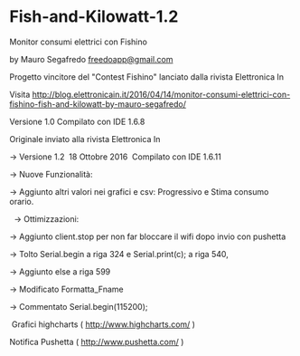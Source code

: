 # Fish-and-Kilowatt-1.2

Monitor consumi elettrici con Fishino

by Mauro Segafredo freedoapp@gmail.com

Progetto vincitore del "Contest Fishino" lanciato dalla rivista Elettronica In

Visita http://blog.elettronicain.it/2016/04/14/monitor-consumi-elettrici-con-fishino-fish-and-kilowatt-by-mauro-segafredo/



Versione 1.0 Compilato con IDE 1.6.8

Originale inviato alla rivista Elettronica In


-> Versione 1.2  18 Ottobre 2016  Compilato con IDE 1.6.11

  -> Nuove Funzionalità: 
  
  -> Aggiunto altri valori nei grafici e csv: Progressivo e Stima consumo orario.  
  
 
  -> Ottimizzazioni: 
  
  -> Aggiunto client.stop per non far bloccare il wifi dopo invio con pushetta 
  
  -> Tolto Serial.begin a riga 324 e Serial.print(c); a riga 540,  
  
  -> Aggiunto else a riga 599 
  
  -> Modificato Formatta_Fname 
  
  -> Commentato Serial.begin(115200);
  
  Grafici highcharts ( http://www.highcharts.com/ )   
  
  Notifica Pushetta ( http://www.pushetta.com/ ) 
